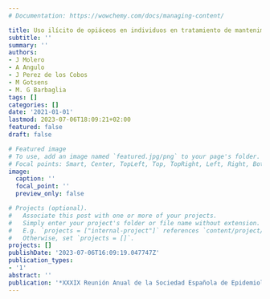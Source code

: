 ```yaml
---
# Documentation: https://wowchemy.com/docs/managing-content/

title: Uso ilícito de opiáceos en individuos en tratamiento de mantenimiento con metadona
subtitle: ''
summary: ''
authors:
- J Molero
- A Angulo
- J Perez de los Cobos
- M Gotsens
- M. G Barbaglia
tags: []
categories: []
date: '2021-01-01'
lastmod: 2023-07-06T18:09:21+02:00
featured: false
draft: false

# Featured image
# To use, add an image named `featured.jpg/png` to your page's folder.
# Focal points: Smart, Center, TopLeft, Top, TopRight, Left, Right, BottomLeft, Bottom, BottomRight.
image:
  caption: ''
  focal_point: ''
  preview_only: false

# Projects (optional).
#   Associate this post with one or more of your projects.
#   Simply enter your project's folder or file name without extension.
#   E.g. `projects = ["internal-project"]` references `content/project/deep-learning/index.md`.
#   Otherwise, set `projects = []`.
projects: []
publishDate: '2023-07-06T16:09:19.047747Z'
publication_types:
- '1'
abstract: ''
publication: '*XXXIX Reunión Anual de la Sociedad Española de Epidemiología*'
---
```

